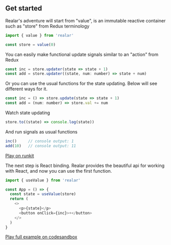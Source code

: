 ## Get started

Realar's adventure will start from "value", is an immutable reactive container such as "store" from Redux terminology

```javascript
import { value } from 'realar'

const store = value(0)
```

You can easily make functional update signals similar to an "action" from Redux

```javascript
const inc = store.updater(state => state + 1)
const add = store.updater((state, num: number) => state + num)
```

Or you can use the usual functions for the state updating. Below will see different ways for it.

```javascript
const inc = () => store.update(state => state + 1)
const add = (num: number) => store.val += num
```

Watch state updating

```javascript
store.to((state) => console.log(state))
```

And run signals as usual functions

```javascript
inc()     // console output: 1
add(10)   // console output: 11
```

[Play on runkit](https://runkit.com/betula/60b4e0cab769ca0021660348)

The next step is React binding. Realar provides the beautiful api for working with React, and now you can use the first function.

```javascript
import { useValue } from 'realar'

const App = () => {
  const state = useValue(store)
  return (
    <>
      <p>{state}</p>
      <button onClick={inc}>+</button>
    </>
  )
}
```

[Play full example on codesandbox](https://codesandbox.io/s/realar-readme-second-example-ld0g1?file=/src/App.tsx)

